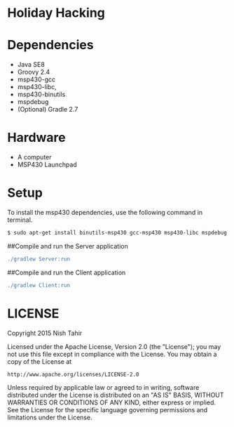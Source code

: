 Holiday Hacking
===============

Dependencies
============
* Java SE8
* Groovy 2.4
* msp430-gcc
* msp430-libc,
* msp430-binutils
* mspdebug
* (Optional) Gradle 2.7

Hardware
========
* A computer
* MSP430 Launchpad

Setup
=====
To install the msp430 dependencies, use the following command in terminal.
```sh
$ sudo apt-get install binutils-msp430 gcc-msp430 msp430-libc mspdebug
```

##Compile and run the Server application

```Groovy
./gradlew Server:run
```

##Compile and run the Client application

```Groovy
./gradlew Client:run
```

LICENSE
=======

Copyright 2015 Nish Tahir

Licensed under the Apache License, Version 2.0 (the "License");
you may not use this file except in compliance with the License.
You may obtain a copy of the License at

    http://www.apache.org/licenses/LICENSE-2.0

Unless required by applicable law or agreed to in writing, software
distributed under the License is distributed on an "AS IS" BASIS,
WITHOUT WARRANTIES OR CONDITIONS OF ANY KIND, either express or implied.
See the License for the specific language governing permissions and
limitations under the License.
